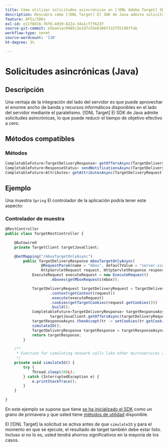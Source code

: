 ```yaml
---
title: Cómo utilizar solicitudes asincrónicas en [!DNL Adobe Target] SDK de Java
description: Descubra cómo [!DNL Target] El SDK de Java admite solicitudes asincrónicas, lo que puede reducir el tiempo de objetivo efectivo a cero.
feature: APIs/SDKs
exl-id: e11f8d16-76f6-4d39-822a-34a1cf7f623f
source-git-commit: e5bae1ac9485c3e1d7c55e6386f332755196ffab
workflow-type: tm+mt
source-wordcount: '130'
ht-degree: 3%

---
```


# Solicitudes asincrónicas (Java)

## Descripción

Una ventaja de la integración del lado del servidor es que puede aprovechar el enorme ancho de banda y recursos informáticos disponibles en el lado del servidor mediante el paralelismo. [!DNL Target] El SDK de Java admite solicitudes asincrónicas, lo que puede reducir el tiempo de objetivo efectivo a cero.

## Métodos compatibles

### Métodos

```javascript {line-numbers="true"}
CompletableFuture<TargetDeliveryResponse> getOffersAsync(TargetDeliveryRequest request);
CompletableFuture<ResponseStatus> sendNotificationsAsync(TargetDeliveryRequest request);
CompletableFuture<Attributes> getAttributesAsync(TargetDeliveryRequest targetRequest, String ...mboxes);
```

## Ejemplo

Una muestra `Spring` El controlador de la aplicación podría tener este aspecto:

### Controlador de muestra

```javascript {line-numbers="true"}
@RestController
public class TargetRestController {

    @Autowired
    private TargetClient targetJavaClient;

    @GetMapping("/mboxTargetOnlyAsync")
        public TargetDeliveryResponse mboxTargetOnlyAsync(
                @RequestParam(name = "mbox", defaultValue = "server-side-mbox") String mbox,
                HttpServletRequest request, HttpServletResponse response) {
            ExecuteRequest executeRequest = new ExecuteRequest()
                    .mboxes(getMboxRequests(mbox));

            TargetDeliveryRequest targetDeliveryRequest = TargetDeliveryRequest.builder()
                    .context(getContext(request))
                    .execute(executeRequest)
                    .cookies(getTargetCookies(request.getCookies()))
                    .build();
            CompletableFuture<TargetDeliveryResponse> targetResponseAsync =
                    targetJavaClient.getOffersAsync(targetDeliveryRequest);
            targetResponseAsync.thenAccept(tr -> setCookies(tr.getCookies(), response));
            simulateIO();
            TargetDeliveryResponse targetResponse = targetResponseAsync.join();
            return targetResponse;
        }

    /**
     * Function for simulating network calls like other microservices and database calls
     */
    private void simulateIO() {
        try {
            Thread.sleep(200L);
        } catch (InterruptedException e) {
            e.printStackTrace();
        }
    }

}
```

En este ejemplo se supone que tiene [se ha inicializado el SDK](initialize-sdk.md) como un grano de primavera y que usted tiene [métodos de utilidad](utility-methods.md) disponible.

El [!DNL Target] la solicitud se activa antes de que `simulateIO` y para el momento en que se ejecute, el resultado de target también debe estar listo. Incluso si no lo es, usted tendrá ahorros significativos en la mayoría de los casos.
